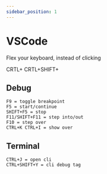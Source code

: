 ```yaml
---
sidebar_position: 1
---
```


# VSCode

Flex your keyboard, instead of clicking

CRTL+
CRTL+SHIFT+

## Debug
```cli
F9 = toggle breakpoint
F5 = start/continue
SHIFT+F5 = stop
F11/SHIFT+F11 = step into/out
F10 = step over
CTRL+K CTRL+I = show over
```

## Terminal
```cli
CTRL+J = open cli
CTRL+SHIFT+Y = cli debug tag
```

